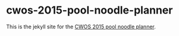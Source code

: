 # cwos-2015-pool-noodle-planner

This is the jekyll site for the [CWOS 2015 pool noodle planner](http://danbernier.github.io/cwos-2015-pool-noodle-planner).
